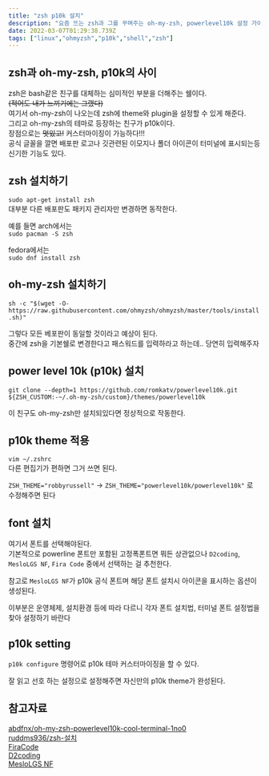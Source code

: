 ```yaml
---
title: "zsh p10k 설치"
description: "요즘 뜨는 zsh과 그를 꾸며주는 oh-my-zsh, powerlevel10k 설정 가이드"
date: 2022-03-07T01:29:38.739Z
tags: ["linux","ohmyzsh","p10k","shell","zsh"]
---
```


## zsh과 oh-my-zsh, p10k의 사이

zsh은 bash같은 친구를 대체하는 심미적인 부분을 더해주는 쉘이다.  
~~(적어도 내가 느끼기에는 그랬다)~~  
여기서 oh-my-zsh이 나오는데 zsh에 theme와 plugin을 설정할 수 있게 해준다.  
그리고 oh-my-zsh의 테마로 등장하는 친구가 p10k이다.  
장점으로는 ~~멋있고!~~ 커스터마이징이 가능하다!!!  
공식 글꼴을 깔면 배포판 로고나 깃관련된 이모지나 폴더 아이콘이 터미널에 표시되는등 신기한 기능도 있다.  

## zsh 설치하기

`sudo apt-get install zsh`  
대부분 다른 배포판도 패키지 관리자만 변경하면 동작한다.  

예를 들면 arch에서는  
`sudo pacman -S zsh`  

fedora에서는  
`sudo dnf install zsh`  

## oh-my-zsh 설치하기

`sh -c "$(wget -O- https://raw.githubusercontent.com/ohmyzsh/ohmyzsh/master/tools/install.sh)"`  

그렇다 모든 베포판이 동일할 것이라고 예상이 된다.  
중간에 zsh을 기본쉘로 변경한다고 패스워드를 입력하라고 하는데.. 당연히 입력해주자  

## power level 10k (p10k) 설치

`git clone --depth=1 https://github.com/romkatv/powerlevel10k.git ${ZSH_CUSTOM:-~/.oh-my-zsh/custom}/themes/powerlevel10k`

이 친구도 oh-my-zsh만 설치되있다면 정상적으로 작동한다.

## p10k theme 적용

`vim ~/.zshrc`  
다른 편집기가 편하면 그거 쓰면 된다.  

`ZSH_THEME="robbyrussell"` -> `ZSH_THEME="powerlevel10k/powerlevel10k"`
로 수정해주면 된다  

## font 설치

여기서 폰트를 선택해야된다.  
기본적으로 powerline 폰트만 포함된 고정폭폰트면 뭐든 상관없으나 `D2coding`, `MesloLGS NF`, `Fira Code` 중에서 선택하는 걸 추천한다.  

참고로 `MesloLGS NF`가 p10k 공식 폰트며 해당 폰트 설치시 아이콘을 표시하는 옵션이 생성된다.  

이부분은 운영체제, 설치환경 등에 따라 다르니 각자 폰트 설치법, 터미널 폰트 설정법을 찾아 설정하기 바란다  

## p10k setting

`p10k configure` 명령어로 p10k 테마 커스터마이징을 할 수 있다.  

잘 읽고 선호 하는 설정으로 설정해주면 자신만의 p10k theme가 완성된다.  

## 참고자료

[abdfnx/oh-my-zsh-powerlevel10k-cool-terminal-1no0](https://dev.to/abdfnx/oh-my-zsh-powerlevel10k-cool-terminal-1no0)  
[ruddms936/zsh-설치](https://velog.io/@ruddms936/zsh-%EC%84%A4%EC%B9%98)  
[FiraCode](https://github.com/tonsky/FiraCode)  
[D2coding](https://github.com/naver/d2codingfont)  
[MesloLGS NF](https://github.com/romkatv/powerlevel10k/#user-content-fonts)  
